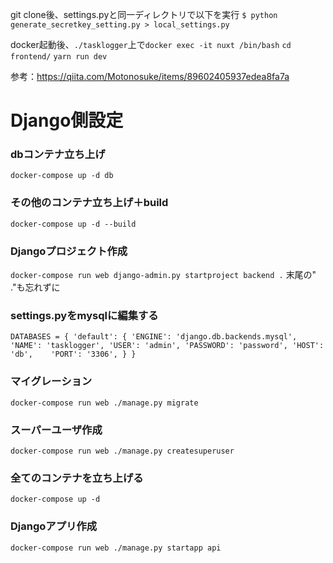 git clone後、settings.pyと同一ディレクトリで以下を実行
`$ python generate_secretkey_setting.py > local_settings.py`


docker起動後、`./tasklogger`上で`docker exec -it nuxt /bin/bash`
`cd frontend/`
`yarn run dev`

参考：https://qiita.com/Motonosuke/items/89602405937edea8fa7a
# Django側設定
### dbコンテナ立ち上げ
`docker-compose up -d db`

### その他のコンテナ立ち上げ＋build
`docker-compose up -d --build`

### Djangoプロジェクト作成
`docker-compose run web django-admin.py startproject backend .`
末尾の" ."も忘れずに

### settings.pyをmysqlに編集する
`DATABASES = {
    'default': {
        'ENGINE': 'django.db.backends.mysql',
        'NAME': 'tasklogger',
        'USER': 'admin',
        'PASSWORD': 'password',
        'HOST': 'db',   
        'PORT': '3306',
    }
}
`

### マイグレーション
`docker-compose run web ./manage.py migrate`

### スーパーユーザ作成
`docker-compose run web ./manage.py createsuperuser`

### 全てのコンテナを立ち上げる
`docker-compose up -d`

### Djangoアプリ作成
`docker-compose run web ./manage.py startapp api`
